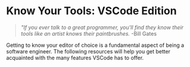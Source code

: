 # Know Your Tools: VSCode Edition

> _"If you ever talk to a great programmer, you'll find they know their tools like an artist knows their paintbrushes._ -Bill Gates

Getting to know your editor of choice is a fundamental aspect of being a software engineer. The following resources will help you get better acquainted with the many features VSCode has to offer.
